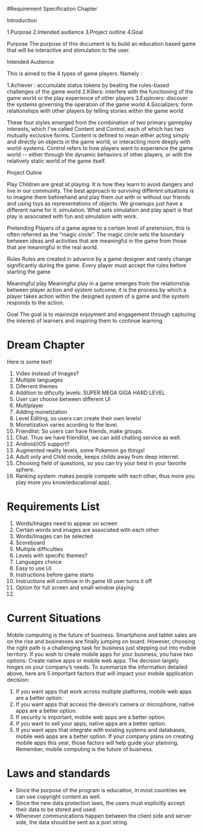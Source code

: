 
#Requirement Specification Chapter

Introduction

1.Purpose
2.Intended audience
3.Project outline
4.Goal

Purpose
The purpose of this document is to build an education based game that will be interactive and stimulation to the user. 

Intended Audience

This is aimed to the 4 types of game players. Namely :

1.Achiever : accumulate status tokens by beating the rules-based challenges of the game world
2.Killers: interfere with the functioning of the game world or the play experience of other players
3.Explorers: discover the systems governing the operation of the game world
4.Socializers: form relationships with other players by telling stories within the game world

These four styles emerged from the combination of two primary gameplay interests, which I've called Content and Control, each of which has two mutually exclusive forms. Content is defined to mean either acting simply and directly on objects in the game world, or interacting more deeply with world-systems. Control refers to how players want to experience the game world -- either through the dynamic behaviors of other players, or with the relatively static world of the game itself.

Project Ouline

Play 
Children are great at playing. It is how they learn to avoid dangers and live in
our community. The best approach to surviving different situations is to imagine
them beforehand and play them out with or without our friends and using toys
as representations of objects. We grownups just have a different name for it:
simulation. What sets simulation and play apart is that play is associated with
fun and simulation with work. 

Pretending 
Players of a game agree to a certain level of pretension, this is often referred as
the “magic circle”. The magic circle sets the boundary between ideas and
activities that are meaningful in the game from those that are meaningful in the
real world. 
 
Rules 
Rules are created in advance by a game designer and rarely change
significantly during the game. Every player must accept the rules before starting
the game 

Meaningful play
Meaningful play in a game emerges from the relationship between player action
and system outcome; it is the process by which a player takes action within the
designed system of a game and the system responds to the action.

Goal
The goal is to maximize enjoyment and engagement through capturing the interest of learners and inspiring them to continue learning.

# Dream Chapter

Here is some text!

1. Video instead of Images?
2. Multiple languages
3. Diferrent themes
4. Addition to dificulty levels: SUPER MEGA GIGA HARD LEVEL
5. User can choose between different UI
6. Multiplayer
7. Adding monetization
8. Level Editing, so users can create their own levels!
9. Monetization varies acording to the level.
10. Friendlist: So users can have friends, make groups.
11. Chat. Thus we have friendlist, we can add chatiing service as well.
12. Android/iOS support?
13. Augmented reality levels, some Pokemon go things!
14. Adult only and Child mode, keeps childs away from deep internet.
15. Choosing field of questions, so you can try your best in your favorite sphere.
16. Ranking system: makes people compete with each other, thus more you play more you know(educational app).

# Requirements List
1. Words/Images need to appear on screen
2. Certain words and images are associated with each other
3. Words/Images can be selected
4. Scoreboard 
5. Multiple difficulties
6. Levels with specific themes?
7. Languages choice
8. Easy to use UI
9. Instructions before game starts
10. Instructions will continue in th game till user turns it off
11. Option for full screen and small window playing
12. 

# Current Situations  
Mobile computing is the future of business. Smartphone and tablet sales are on the rise and businesses are finally jumping on board. However, choosing the right path is a challenging task for business just stepping out into mobile territory. If you wish to create mobile apps for your business, you have two options: Create native apps or mobile web apps. The decision largely hinges on your company’s needs. 
To summarize the information detailed above, here are 5 important factors that will impact your mobile application decision:
1. If you want apps that work across multiple platforms, mobile web apps are a better option. 
2. If you want apps that access the device’s camera or microphone, native apps are a better option. 
3. If security is important, mobile web apps are a better option. 
4. If you want to sell your apps, native apps are a better option. 
5. If you want apps that integrate with existing systems and databases, mobile web apps are a better option. 
If your company plans on creating mobile apps this year, those factors will help guide your planning. Remember, mobile computing is the future of business.

# Laws and standards
- Since the purpose of the program is education, in most countries we can use copyright content as well.
- Since the new data protection laws, the users must explicitly accept their data to be stored and used.
- Whenever communications happen between the client side and server side, the data should be sent as a json string.
